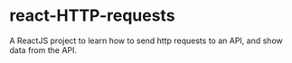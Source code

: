 # react-HTTP-requests
A ReactJS project to learn how to send http requests to an API, and show data from the API.
